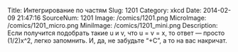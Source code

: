 Title: Интегрирование по частям 
Slug: 1201 
Category: xkcd 
Date: 2014-02-09 21:47:16 
SourceNum: 1201 
Image: /comics/1201.png 
MicroImage: /comics/1201_micro.png 
MiniImage: /comics/1201_mini.png 
Description:  Если получится подобрать такие u и v, что u = v = x, то ответ — просто (1/2)x^2, легко запомнить. И, да, не забудьте “+С”, а то на вас накричат. 

